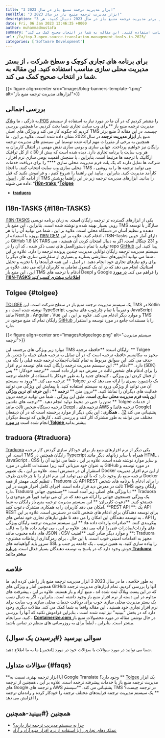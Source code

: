```yaml
---
title: "3 ابزار مدیریت ترجمه منبع باز در سال 2023" 
seoTitle: "3 ابزار مدیریت ترجمه منبع باز در سال 2023" 
description: "این راهنما را برای کشف 3 ابزار برتر مدیریت ترجمه منبع باز در سال 2023 دنبال کنید. هر 3 TMS رایگان هستند و ویژگی های غنی را برای مدیریت محلی سازی ارائه می دهند." 
date: Fri, 06 Jan 2023 13:46:35 +0000
author: muhammadmustafa
summary: "برای برنامه های تجاری کوچک و در سطح شرکت ، از پلت فرم مدیریت محلی سازی مناسب استفاده کنید. این مقاله به شما در انتخاب صحیح کمک می کند." 
url: /fa/top-3-open-source-translation-management-tools-in-2023/
categories: ['Software Development']
---
```


## برای برنامه های تجاری کوچک و سطح شرکت ، از بستر مدیریت محلی سازی مناسب استفاده کنید. این مقاله به شما در انتخاب صحیح کمک می کند.

{{< figure align=center src="images/blog-banners-template-1.png" alt="ابزارهای مدیریت ترجمه منبع باز">}}


## بررسی اجمالی
به تازگی ، ما [وبلاگ POS][1] را منتشر کردیم که در آن ما در مورد نیاز به استفاده از سیستم مدیریت ترجمه منبع باز **برای وب سایت تجاری شما بحث کردیم. ما همچنین بررسی کردیم که چگونه کار می کند و ویژگی های اصلی TMS چیست. در این مقاله 3 منبع برتر منبع باز  **ابزار مدیریت ترجمه**   در سال 2023 نشان داده شده است. علاوه بر این ، ما همچنین به برخی از مقررات مهم ارائه شده توسط این سیستم های مدیریت ترجمه رایگان نیز خواهیم پرداخت.
جهانی سازی و بومی سازی نقش مهمی در انتقال کاربران به هر وب سایت یا برنامه تجاری دارد. دیده شده است که بیش از 30 ٪ از کل ترافیک ارگانیک با ترجمه ها مرتبط است. بنابراین ، با سنجش اهمیت بومی سازی نرم افزار ، شرکت ها تمایل دارند که یک پلت فرم مدیریت محلی سازی  ****  را برای دریافت خدمات محلی سازی وب سایت انتخاب کنند. با اتخاذ TMS ، می توانید ترجمه ها را به روشی کارآمد مدیریت کنید. بنابراین ، بیایید این راهنما را شروع کنیم ، و فراموش نکنید که قبل از ادامه کار ، [اصول][1] TMS را بدانید.
ابزارهای مدیریت ترجمه زیر در این راهنما پوشش داده می شوند:
  *[**i18n-traks** ][2]
  *[**Tolgee** ][3]
  * **[traduora][4]**

## I18n-TASKS   {#I18n-TASKS}
[I18N-TASKS][5] یکی از ابزارهای گسترده تر ترجمه رایگان **است.**  به زبان برنامه نویسی روبی بسیار بهینه شده و نوشته شده است. بنابراین ، این منبع باز TMS سازگار با توسعه دهنده و تنظیم آسان در دستگاه محلی است. علاوه بر این ، شما می توانید آن را با هر پروژه با استفاده از [I18N GEM][6] ادغام کنید. علاوه بر این ، I18N-Tasks دارای آمار خوبی در GitHub با 1.8K TARS و 231 چنگال است.
اگر به دنبال امتحان کردن آن هستید ، می توانید با تمام دستورالعمل های نصب ذکر شده ، کد آن را در repo [GitHub][7] پیدا کنید. این سیستم مدیریت ترجمه رایگان توانایی مدیریت چندین پرونده ترجمه را دارد. علاوه بر این ، شما می توانید آداپتورهای سفارشی بسازید و بسیاری از سفارشی سازی های دیگر را برای رفع نیازهای تجاری خود انجام دهید. در اصل ، این همه فرآیندها را با تجزیه و تحلیل استاتیک انجام می دهد که در آن یک کنسول تعاملی به کاربران ارائه می دهد. علاوه بر این ، این منبع باز TMS ادغام با ترجمه های Deepl و Google را فراهم می کند.
**[در مورد I18N-TASKS اطلاعات بیشتری کسب کنید][5]**

## **Tolgee** {#tolgee}
[TOLGEE][8] یک سیستم مدیریت ترجمه منبع باز در سطح شرکت است. این TMS در Kotlin نوشته شده است ، و TypeScript و تقریباً با تمام چارچوب های محبوب JavaScript مانند Next.js ، Angular ، Vue و موارد دیگر ادغام می کند. علاوه بر این ، این TMS رایگان تمام کد منبع موجود در [GitHub][9] را با مستندات جامع در مورد توسعه و استقرار دارد.

{{< figure align=center src="images/tolgeelogo.png" alt="سیستم مدیریت ترجمه">}}

موارد زیر ویژگی های برجسته این TMS رایگان است:
**حافظه ترجمه: ** Tolgee مجهز به مکانیسم حافظه ترجمه است که در آن تمایل به ترجمه همان جمله را چندین بار حذف می کند. این سوابق مربوط به تمام کلمات/جملات ترجمه شده قبلی را نگه می دارد.
**ادغام **: این سیستم مدیریت ترجمه رایگان کیت های توسعه نرم افزار (SDK) را برای ادغام های شخص ثالث در معرض دید قرار داده است.
**ترجمه خودکار: ** پس از فعال کردن این ویژگی ، کلیدهای جدید را به طور خودکار با استفاده از حافظه ترجمه ترجمه می کند.
**ورود به سیستم: ** Tolgee یک داشبورد بصری را ارائه می دهد که در آن می توانید از ویژگی ورود به سیستم استفاده کنید. با پیمایش این ویژگی می توانید فعالیت های دیگران را تماشا کنید.
**درون متن ** **ترجمه ** : این حرفه ای ترین ویژگی این پلت فرم مدیریت محلی سازی است.**  طبق این ویژگی ، شما می توانید ترجمه درون متن را حتی در محیط تولید انجام دهید.
**ترجمه های ماشین: ** Tolgee از خدمات ترجمه دستگاه شخص ثالث مانند [Deepl][10] ، [ترجمه های AWS][11] و [ترجمه های Google] پشتیبانی می کند [12].
. **همکاری** : این یکی دیگر از موارد برجسته است که در آن ذینفعان مختلف می توانند به طور مشترک کار کنند و بررسی کنند ، کارهایی که توسط دیگران انجام شده است
[**در مورد Tolgee** ][8] بیشتر بدانید

## **traduora** {#traduora}
[Traduora][13] یکی دیگر از نرم افزارهای منبع باز برای خودکار سازی گردش کار ترجمه است. این TMS رایگان همچنین در Typecript همراه با سایر زبانهای دیگر مانند HTML ، JavaScript ، CSS و سایر موارد نوشته شده است. علاوه بر این ، شما می توانید آن را به عنوان خود میزبانی کنید زیرا مستندات کاملی در مورد GitHub در مورد توسعه و استقرار آن در دسترس است. علاوه بر این ، یک تصویر Docker از این نرم افزار مدیریت ترجمه منبع باز وجود دارد که با آن می توانید این نرم افزار را با چرخاندن ظرف Docker تنظیم کنید.
مهمتر از همه ، Traduora یک API REST را برای ادغام با برنامه های شخص ثالث در معرض دید قرار داده است. اجرای کامل احراز هویت در این TMS رایگان وجود دارد.
Traduora با ویژگی های اصلی زیر آمده است:
**جستجوی جهانی: ** Traduora یک ویژگی جستجوی جهانی را ارائه می دهد که در آن می توانید فوراً هر موجودی را جستجو کنید.
**دعوت کاربران: ** این سیستم مدیریت ترجمه منبع باز رایگان به شما امکان می دهد کاربران را به همکاری مشترک دعوت کنید.
**REST API **: یک API REST برای توسعه دهندگان برای ادغام های شخص ثالث در دسترس است. علاوه بر این ، به توسعه دهندگان این امکان را می دهد تا طبق نیازهای تجاری خود تماس های API را پیکربندی کنند.
**صادرات واردات داده ها: ** این سیستم مدیریت ترجمه رایگان ویژگی های واردات/صادرات غنی را ارائه می دهد. علاوه بر این ، می توانید داده ها را به قالب های داده محبوب مانند JSON ، CSV و موارد دیگر صادر کنید.
**امنیت **: Traduora مجهز به اقدامات امنیتی خوب است. با این حال ، برای رمزگذاری ارتباطات مشتری-سرور باید گواهینامه های SSL را پیاده سازی کنید.
به همین ترتیب ، یک جامعه پر جنب و جوش وجود دارد که در پاسخ به توسعه دهندگان بسیار فعال است.
**[درباره Traduora بیشتر بدانید][13]**

## خلاصه
به طور خلاصه ، ما در سال 2023 3 ابزار مدیریت ترجمه منبع باز را طی کرده ایم. ما همچنین آمار و ویژگی های GitHub آنها را بررسی کردیم. تمام ابزارهای مدیریت ترجمه که در این پست وبلاگ ثبت شده اند ، منبع آزاد و باز هستند. علاوه بر این ، پیشرفت های مداوم در این دسته از نرم افزار منبع باز وجود داشته است. بنابراین ، اگر به دنبال نصب یک بستر مدیریت محلی سازی خوب برای دریافت خدمات محلی سازی وب سایت برای نرم افزار تجاری خود هستید ، این مقاله واقعاً به شما کمک می کند. مقالات دیگری وجود دارد که در بخش "ببینید" نیز ثبت شده است ، بنابراین فراموش نکنید که آنها را بررسی کنید.
سرانجام ، [**Containerize.com** ][14] در حال نوشتن مقاله در مورد محصولات منبع باز بیشتر است. بنابراین ، لطفاً برای به روزرسانی های منظم در تماس باشید.

## سوالی بپرسید   {#پرسیدن یک سوال}
شما می توانید در مورد سؤالات یا سؤالات خود در مورد [انجمن] ما به ما اطلاع دهید.

## سؤالات متداول   {#faqs}
**آیا ابزار ترجمه بهتری نسبت به Google Translate وجود دارد؟ **
[Tolgee][8] یک ابزار مدیریت ترجمه منبع باز با خدمات پیشرفته ترجمه است. علاوه بر این ، همچنین از ترجمه های Google و ترجمه های AWS پشتیبانی می کند.
**سیستم TMS در ترجمه چیست؟ **
یک سیستم مدیریت ترجمه فرایندهای مختلف ترجمه را خودکار کرده و راندمان ترجمه را افزایش می دهد.

## همچنین   {#ببینید-همچنین
  * [چرا به سیستم مدیریت ترجمه نیاز دارید؟][1]
  * [عملکردهای تجاری را با استفاده از نرم افزار منبع آزاد و آزاد][16]

  
[1]: https://blog.containerize.com/software-development/why-do-you-need-a-translation-management-system/
[2]: #i18n-tasks
[3]: #Tolgee
[4]: #Traduora
[5]: https://glebm.github.io/i18n-tasks/
[6]: https://github.com/svenfuchs/i18n
[7]: https://github.com/glebm/i18n-tasks
[8]: https://tolgee.io/
[9]: https://github.com/tolgee/tolgee-platform
[10]: https://www.deepl.com/en/translator
[11]: https://aws.amazon.com/translate/
[12]: https://translate.google.com/
[13]: https://traduora.co/
[14]: https://www.containerize.com/
[15]: https://forum.containerize.com/
[16]: https://blog.containerize.com/blogging/automate-business-operations-using-open-source-software/
